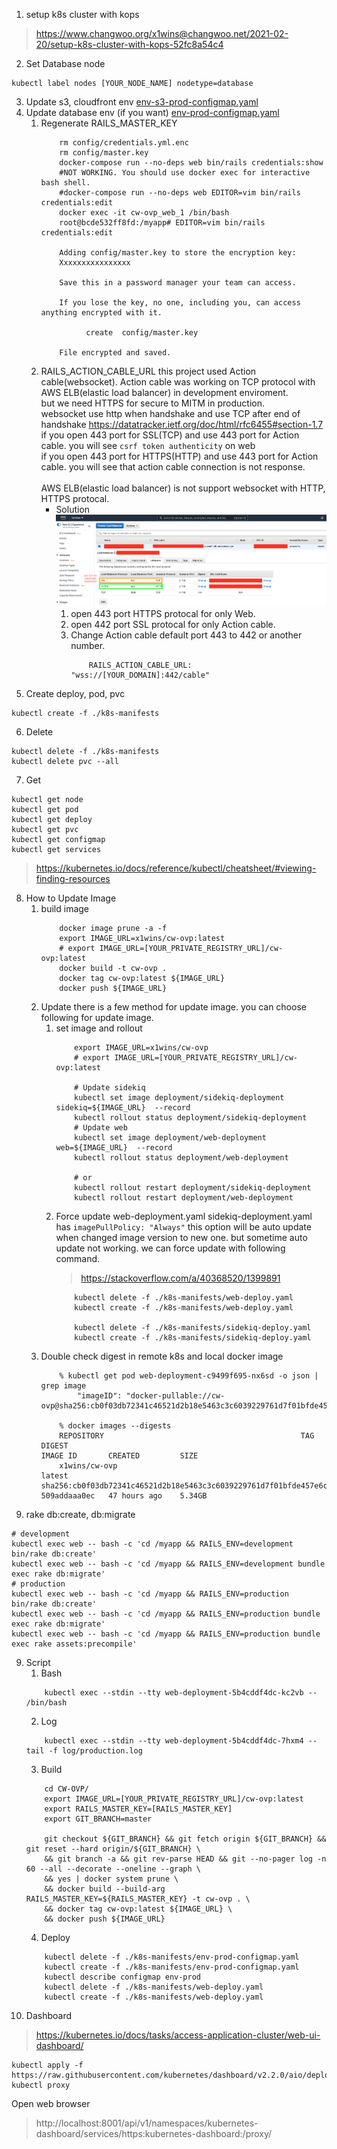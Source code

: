 1. setup k8s cluster with kops
> https://www.changwoo.org/x1wins@changwoo.net/2021-02-20/setup-k8s-cluster-with-kops-52fc8a54c4
2. Set Database node
```
kubectl label nodes [YOUR_NODE_NAME] nodetype=database
```
3. Update s3, cloudfront env
[env-s3-prod-configmap.yaml](/k8s-manifests/env-s3-prod-configmap.yaml)
4. Update database env (if you want)
[env-prod-configmap.yaml](/k8s-manifests/env-prod-configmap.yaml)
    1. Regenerate RAILS_MASTER_KEY
        ```
            rm config/credentials.yml.enc 
            rm config/master.key 
            docker-compose run --no-deps web bin/rails credentials:show
            #NOT WORKING. You should use docker exec for interactive bash shell.
            #docker-compose run --no-deps web EDITOR=vim bin/rails credentials:edit 
            docker exec -it cw-ovp_web_1 /bin/bash
            root@bcde532ff8fd:/myapp# EDITOR=vim bin/rails credentials:edit
            
            Adding config/master.key to store the encryption key: 
            Xxxxxxxxxxxxxxxx

            Save this in a password manager your team can access.
            
            If you lose the key, no one, including you, can access anything encrypted with it.
            
                  create  config/master.key
            
            File encrypted and saved.
        ```
    2. RAILS_ACTION_CABLE_URL
        this project used Action cable(websocket). Action cable was working on TCP protocol with AWS ELB(elastic load balancer) in development enviroment.<br/>
        but we need HTTPS for secure to MITM in production. <br/>
        websocket use http when handshake and use TCP after end of handshake https://datatracker.ietf.org/doc/html/rfc6455#section-1.7 <br/> 
        if you open 443 port for SSL(TCP) and use 443 port for Action cable. you will see ```csrf token authenticity``` on web <br/>
        if you open 443 port for HTTPS(HTTP) and use 443 port for Action cable. you will see that action cable connection is not response.<br/>  
        AWS ELB(elastic load balancer) is not support websocket with HTTP, HTTPS protocal.<br/>
        - Solution
            ![aws_ELB_442_tcp_for_actioncable.png](aws_ELB_442_tcp_for_actioncable.png)
            1. open 443 port HTTPS protocal for only Web.
            2. open 442 port SSL protocal for only Action cable.
            3. Change Action cable default port 443 to 442 or another number.
                ```
                    RAILS_ACTION_CABLE_URL: "wss://[YOUR_DOMAIN]:442/cable"
                ```
5. Create deploy, pod, pvc 
```
kubectl create -f ./k8s-manifests
```
6. Delete
```
kubectl delete -f ./k8s-manifests
kubectl delete pvc --all
```
7. Get
```
kubectl get node
kubectl get pod
kubectl get deploy
kubectl get pvc
kubectl get configmap
kubectl get services 
```
> https://kubernetes.io/docs/reference/kubectl/cheatsheet/#viewing-finding-resources
8. How to Update Image
    1. build image
        ```
            docker image prune -a -f
            export IMAGE_URL=x1wins/cw-ovp:latest
            # export IMAGE_URL=[YOUR_PRIVATE_REGISTRY_URL]/cw-ovp:latest
            docker build -t cw-ovp .
            docker tag cw-ovp:latest ${IMAGE_URL}
            docker push ${IMAGE_URL}
        ```
    3. Update 
        there is a few method for update image. you can choose following for update image.
        1. set image and rollout
            ```
                export IMAGE_URL=x1wins/cw-ovp
                # export IMAGE_URL=[YOUR_PRIVATE_REGISTRY_URL]/cw-ovp:latest
           
                # Update sidekiq
                kubectl set image deployment/sidekiq-deployment sidekiq=${IMAGE_URL}  --record
                kubectl rollout status deployment/sidekiq-deployment
                # Update web
                kubectl set image deployment/web-deployment web=${IMAGE_URL}  --record
                kubectl rollout status deployment/web-deployment
                
                # or
                kubectl rollout restart deployment/sidekiq-deployment
                kubectl rollout restart deployment/web-deployment
            ```
        2. Force update
            web-deployment.yaml sidekiq-deployment.yaml has ```imagePullPolicy: "Always"``` this option will be auto update when changed image version to new one.
            but sometime auto update not working. we can force update with following command. 
            > https://stackoverflow.com/a/40368520/1399891
            ```
                kubectl delete -f ./k8s-manifests/web-deploy.yaml
                kubectl create -f ./k8s-manifests/web-deploy.yaml
                
                kubectl delete -f ./k8s-manifests/sidekiq-deploy.yaml
                kubectl create -f ./k8s-manifests/sidekiq-deploy.yaml
            ```
    4. Double check digest in remote k8s and local docker image
        ```
            % kubectl get pod web-deployment-c9499f695-nx6sd -o json | grep image
                "imageID": "docker-pullable://cw-ovp@sha256:cb0f03db72341c46521d2b18e5463c3c6039229761d7f01bfde457e6c8ed2e2d",
            
            % docker images --digests
            REPOSITORY                                            TAG                 DIGEST                                                                    IMAGE ID       CREATED         SIZE
            x1wins/cw-ovp                                         latest              sha256:cb0f03db72341c46521d2b18e5463c3c6039229761d7f01bfde457e6c8ed2e2d   509addaaa0ec   47 hours ago    5.34GB
        ```
8. rake db:create, db:migrate
```
# development
kubectl exec web -- bash -c 'cd /myapp && RAILS_ENV=development bin/rake db:create'
kubectl exec web -- bash -c 'cd /myapp && RAILS_ENV=development bundle exec rake db:migrate'
# production
kubectl exec web -- bash -c 'cd /myapp && RAILS_ENV=production bin/rake db:create'
kubectl exec web -- bash -c 'cd /myapp && RAILS_ENV=production bundle exec rake db:migrate'
kubectl exec web -- bash -c 'cd /myapp && RAILS_ENV=production bundle exec rake assets:precompile'
```
9. Script
    1. Bash
    ```
        kubectl exec --stdin --tty web-deployment-5b4cddf4dc-kc2vb -- /bin/bash
    ```
    2. Log
    ```
        kubectl exec --stdin --tty web-deployment-5b4cddf4dc-7hxm4 -- tail -f log/production.log
    ```
    3. Build
    ```
        cd CW-OVP/
        export IMAGE_URL=[YOUR_PRIVATE_REGISTRY_URL]/cw-ovp:latest
        export RAILS_MASTER_KEY=[RAILS_MASTER_KEY]
        export GIT_BRANCH=master
   
        git checkout ${GIT_BRANCH} && git fetch origin ${GIT_BRANCH} && git reset --hard origin/${GIT_BRANCH} \
        && git branch -a && git rev-parse HEAD && git --no-pager log -n 60 --all --decorate --oneline --graph \
        && yes | docker system prune \
        && docker build --build-arg RAILS_MASTER_KEY=${RAILS_MASTER_KEY} -t cw-ovp . \
        && docker tag cw-ovp:latest ${IMAGE_URL} \
        && docker push ${IMAGE_URL}
    ```
    4. Deploy
    ```
        kubectl delete -f ./k8s-manifests/env-prod-configmap.yaml
        kubectl create -f ./k8s-manifests/env-prod-configmap.yaml
        kubectl describe configmap env-prod
        kubectl delete -f ./k8s-manifests/web-deploy.yaml
        kubectl create -f ./k8s-manifests/web-deploy.yaml
    ```
9. Dashboard
> https://kubernetes.io/docs/tasks/access-application-cluster/web-ui-dashboard/
```
kubectl apply -f https://raw.githubusercontent.com/kubernetes/dashboard/v2.2.0/aio/deploy/recommended.yaml
kubectl proxy
```
Open web browser 
> http://localhost:8001/api/v1/namespaces/kubernetes-dashboard/services/https:kubernetes-dashboard:/proxy/